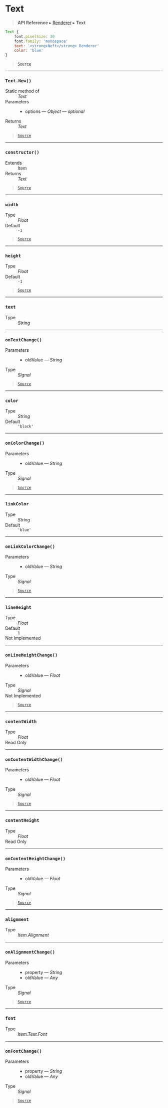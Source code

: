 # Text

> **API Reference** ▸ [Renderer](/api/renderer.md) ▸ **Text**

<!-- toc -->
```javascript
Text {
    font.pixelSize: 30
    font.family: 'monospace'
    text: '<strong>Neft</strong> Renderer'
    color: 'blue'
}
```


> [`Source`](https://github.com/Neft-io/neft/blob/88c1d4e83c5a6037666ad9719faf105f21aa5cbe/src/renderer/types/basics/text.litcoffee)


* * * 

### `Text.New()`

<dl><dt>Static method of</dt><dd><i>Text</i></dd><dt>Parameters</dt><dd><ul><li>options — <i>Object</i> — <i>optional</i></li></ul></dd><dt>Returns</dt><dd><i>Text</i></dd></dl>


> [`Source`](https://github.com/Neft-io/neft/blob/88c1d4e83c5a6037666ad9719faf105f21aa5cbe/src/renderer/types/basics/text.litcoffee#text-textnewobject-options)


* * * 

### `constructor()`

<dl><dt>Extends</dt><dd><i>Item</i></dd><dt>Returns</dt><dd><i>Text</i></dd></dl>


> [`Source`](https://github.com/Neft-io/neft/blob/88c1d4e83c5a6037666ad9719faf105f21aa5cbe/src/renderer/types/basics/text.litcoffee#text-textconstructor--item)


* * * 

### `width`

<dl><dt>Type</dt><dd><i>Float</i></dd><dt>Default</dt><dd><code>-1</code></dd></dl>


> [`Source`](https://github.com/Neft-io/neft/blob/88c1d4e83c5a6037666ad9719faf105f21aa5cbe/src/renderer/types/basics/text.litcoffee#float-textwidth--1)


* * * 

### `height`

<dl><dt>Type</dt><dd><i>Float</i></dd><dt>Default</dt><dd><code>-1</code></dd></dl>


> [`Source`](https://github.com/Neft-io/neft/blob/88c1d4e83c5a6037666ad9719faf105f21aa5cbe/src/renderer/types/basics/text.litcoffee#float-textheight--1)


* * * 

### `text`

<dl><dt>Type</dt><dd><i>String</i></dd></dl>


* * * 

### `onTextChange()`

<dl><dt>Parameters</dt><dd><ul><li>oldValue — <i>String</i></li></ul></dd><dt>Type</dt><dd><i>Signal</i></dd></dl>


> [`Source`](https://github.com/Neft-io/neft/blob/88c1d4e83c5a6037666ad9719faf105f21aa5cbe/src/renderer/types/basics/text.litcoffee#signal-textontextchangestring-oldvalue)


* * * 

### `color`

<dl><dt>Type</dt><dd><i>String</i></dd><dt>Default</dt><dd><code>&#39;black&#39;</code></dd></dl>


* * * 

### `onColorChange()`

<dl><dt>Parameters</dt><dd><ul><li>oldValue — <i>String</i></li></ul></dd><dt>Type</dt><dd><i>Signal</i></dd></dl>


> [`Source`](https://github.com/Neft-io/neft/blob/88c1d4e83c5a6037666ad9719faf105f21aa5cbe/src/renderer/types/basics/text.litcoffee#signal-textoncolorchangestring-oldvalue)


* * * 

### `linkColor`

<dl><dt>Type</dt><dd><i>String</i></dd><dt>Default</dt><dd><code>&#39;blue&#39;</code></dd></dl>


* * * 

### `onLinkColorChange()`

<dl><dt>Parameters</dt><dd><ul><li>oldValue — <i>String</i></li></ul></dd><dt>Type</dt><dd><i>Signal</i></dd></dl>


> [`Source`](https://github.com/Neft-io/neft/blob/88c1d4e83c5a6037666ad9719faf105f21aa5cbe/src/renderer/types/basics/text.litcoffee#signal-textonlinkcolorchangestring-oldvalue)


* * * 

### `lineHeight`

<dl><dt>Type</dt><dd><i>Float</i></dd><dt>Default</dt><dd><code>1</code></dd><dt>Not Implemented</dt></dl>


* * * 

### `onLineHeightChange()`

<dl><dt>Parameters</dt><dd><ul><li>oldValue — <i>Float</i></li></ul></dd><dt>Type</dt><dd><i>Signal</i></dd><dt>Not Implemented</dt></dl>


> [`Source`](https://github.com/Neft-io/neft/blob/88c1d4e83c5a6037666ad9719faf105f21aa5cbe/src/renderer/types/basics/text.litcoffee#hidden-signal-textonlineheightchangefloat-oldvalue)


* * * 

### `contentWidth`

<dl><dt>Type</dt><dd><i>Float</i></dd><dt>Read Only</dt></dl>


* * * 

### `onContentWidthChange()`

<dl><dt>Parameters</dt><dd><ul><li>oldValue — <i>Float</i></li></ul></dd><dt>Type</dt><dd><i>Signal</i></dd></dl>


> [`Source`](https://github.com/Neft-io/neft/blob/88c1d4e83c5a6037666ad9719faf105f21aa5cbe/src/renderer/types/basics/text.litcoffee#signal-textoncontentwidthchangefloat-oldvalue)


* * * 

### `contentHeight`

<dl><dt>Type</dt><dd><i>Float</i></dd><dt>Read Only</dt></dl>


* * * 

### `onContentHeightChange()`

<dl><dt>Parameters</dt><dd><ul><li>oldValue — <i>Float</i></li></ul></dd><dt>Type</dt><dd><i>Signal</i></dd></dl>


> [`Source`](https://github.com/Neft-io/neft/blob/88c1d4e83c5a6037666ad9719faf105f21aa5cbe/src/renderer/types/basics/text.litcoffee#signal-textoncontentheightchangefloat-oldvalue)


* * * 

### `alignment`

<dl><dt>Type</dt><dd><i>Item.Alignment</i></dd></dl>


* * * 

### `onAlignmentChange()`

<dl><dt>Parameters</dt><dd><ul><li>property — <i>String</i></li><li>oldValue — <i>Any</i></li></ul></dd><dt>Type</dt><dd><i>Signal</i></dd></dl>


> [`Source`](https://github.com/Neft-io/neft/blob/88c1d4e83c5a6037666ad9719faf105f21aa5cbe/src/renderer/types/basics/text.litcoffee#signal-textonalignmentchangestring-property-any-oldvalue)


* * * 

### `font`

<dl><dt>Type</dt><dd><i>Item.Text.Font</i></dd></dl>


* * * 

### `onFontChange()`

<dl><dt>Parameters</dt><dd><ul><li>property — <i>String</i></li><li>oldValue — <i>Any</i></li></ul></dd><dt>Type</dt><dd><i>Signal</i></dd></dl>


> [`Source`](https://github.com/Neft-io/neft/blob/88c1d4e83c5a6037666ad9719faf105f21aa5cbe/src/renderer/types/basics/text.litcoffee#signal-textonfontchangestring-property-any-oldvalue)

